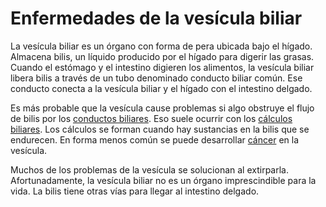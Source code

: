Enfermedades de la vesícula biliar
==================================


La vesícula biliar es un órgano con forma de pera ubicada bajo el hígado. Almacena bilis, un líquido producido por el hígado para digerir las grasas. Cuando el estómago y el intestino digieren los alimentos, la vesícula biliar libera bilis a través de un tubo denominado conducto biliar común. Ese conducto conecta a la vesícula biliar y el hígado con el intestino delgado.





Es más probable que la vesícula cause problemas si algo obstruye el flujo de bilis por los [conductos biliares](https://medlineplus.gov/spanish/bileductdiseases.html). Eso suele ocurrir con los [cálculos biliares](https://medlineplus.gov/spanish/gallstones.html). Los cálculos se forman cuando hay sustancias en la bilis que se endurecen. En forma menos común se puede desarrollar [cáncer](https://medlineplus.gov/spanish/gallbladdercancer.html) en la vesícula. 


Muchos de los problemas de la vesícula se solucionan al extirparla. Afortunadamente, la vesícula biliar no es un órgano imprescindible para la vida. La bilis tiene otras vías para llegar al intestino delgado.


